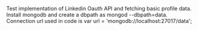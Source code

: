 Test implementation of Linkedin Oauth API and fetching basic profile data. 
Install mongodb and create a dbpath as mongod --dbpath=data. Connection url used in code is var url = 'mongodb://localhost:27017/data';
